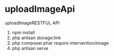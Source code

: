 # uploadImageApi
uploadImageRESTFUL API
1. npm install
2. php artisan storage:link
3. php composer.phar require intervention/image
4. php artisan serve
